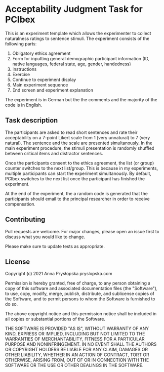 # Acceptability Judgment Task for PCIbex

This is an experiment template which allows the experimenter to collect 
naturalness ratings to sentence stimuli. The experiment consists of the 
following parts:

1. Obligatory ethics agreement
2. Form for inputting general demographic participant information (ID, native
languages, federal state, age, gender, handedness)
3. Instructions
4. Exercise
5. Continue to experiment display
6. Main experiment sequence
7. End screen and experiment explanation

The experiment is in German but the the comments and the majority of the code is
in English.

## Task description

The participants are asked to read short sentences and rate their acceptability 
on a 7-point Likert scale from 1 (very unnatural) to 7 (very natural). The 
sentence and the scale are presented simultanously. In the main experiment 
procedure, the stimuli presentation is randomly shuffled between critical items
and distractor sentences.

Once the participants consent to the ethics agreement, the list (or group) 
counter switches to the next list/group. This is because in my experiments, 
multiple participants can start the experiment simultanously. By default, PCIbex
switches to the next list once the participant has finished the experiment.

At the end of the experiment, the a random code is generated that the 
participants should email to the principal researcher in order to receive 
compensation.

## Contributing

Pull requests are welcome. For major changes, please open an issue first to 
discuss what you would like to change.

Please make sure to update tests as appropriate.

## License

Copyright (c) 2021 Anna Prysłopska pryslopska.com

Permission is hereby granted, free of charge, to any person obtaining a copy
of this software and associated documentation files (the "Software"), to use, 
copy, modify, merge, publish, distribute, and sublicense copies of the Software,
and to permit persons to whom the Software is furnished to do so.

The above copyright notice and this permission notice shall be included in all
copies or substantial portions of the Software.

THE SOFTWARE IS PROVIDED "AS IS", WITHOUT WARRANTY OF ANY KIND, EXPRESS OR
IMPLIED, INCLUDING BUT NOT LIMITED TO THE WARRANTIES OF MERCHANTABILITY,
FITNESS FOR A PARTICULAR PURPOSE AND NONINFRINGEMENT. IN NO EVENT SHALL THE
AUTHORS OR COPYRIGHT HOLDERS BE LIABLE FOR ANY CLAIM, DAMAGES OR OTHER
LIABILITY, WHETHER IN AN ACTION OF CONTRACT, TORT OR OTHERWISE, ARISING FROM,
OUT OF OR IN CONNECTION WITH THE SOFTWARE OR THE USE OR OTHER DEALINGS IN THE
SOFTWARE.
